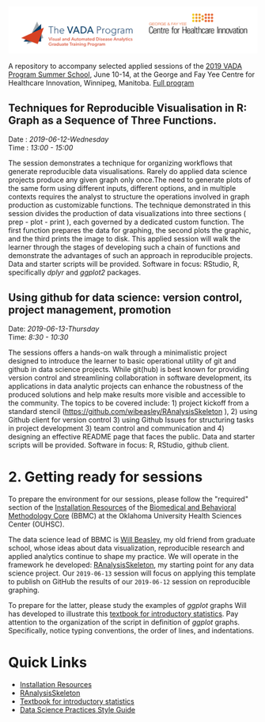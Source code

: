 ![header](libs/images/header-1.png)

A repository to accompany selected applied sessions of the [2019 VADA Program Summer School](http://vada.cs.umanitoba.ca/program/program/summer-school/summer-school-2019/), June 10-14, at the George and Fay Yee Centre for Healthcare Innovation, Winnipeg, Manitoba. [Full program](libs/materials/Full-Week-Schedule-and-Descriptions.pdf) 


## Techniques for Reproducible Visualisation in R: Graph as a Sequence of Three Functions.   
Date : _2019-06-12-Wednesday_  
Time : _13:00 - 15:00_  

The session demonstrates a technique for organizing workflows that generate reproducible data visualisations. Rarely do applied data science projects produce any given graph only once.The need to generate plots of the same form using different inputs, different options, and in multiple contexts requires the analyst to structure the operations involved in graph production as customizable functions. The technique demonstrated in this session divides the production of data visualizations into three sections ( prep - plot - print ), each governed by a dedicated custom function. The first function prepares the data for graphing, the second plots the graphic, and the third prints the image to disk. This applied session will walk the learner through the stages of developing such a chain of functions and demonstrate the advantages of such an approach in reproducible projects. Data and starter scripts will be provided. 
Software in focus: RStudio, R, specifically _dplyr_ and _ggplot2_ packages. 

## Using github for data science: version control, project management, promotion  
Date: _2019-06-13-Thursday_  
Time: _8:30 - 10:30_  

The sessions offers a hands-on walk through a minimalistic project designed to introduce the learner to basic operational utility of git and github in data science projects. While git(hub) is best known for providing version control and streamlining collaboration in software development, its applications in data analytic projects can enhance the robustness of the produced solutions and help make results more visible and accessible to the community. The topics to be covered include: 1) project kickoff from a standard stencil (https://github.com/wibeasley/RAnalysisSkeleton ),  2) using Github client for version control 3) using Github Issues for structuring tasks in project development 3) team control and communication and 4) designing an effective README page that faces the public. Data and starter scripts will be provided. Software in focus: R, RStudio, github client. 

# 2. Getting ready for sessions

To prepare the environment for our sessions, please follow the "required" section of the  [Installation Resources](https://github.com/OuhscBbmc/RedcapExamplesAndPatterns/blob/master/DocumentationGlobal/ResourcesInstallation.md) of the [Biomedical and Behavioral Methodology Core](https://ouhsc.edu/bbmc/) (BBMC) at the Oklahoma University Health Sciences Center (OUHSC). 

The data science lead of BBMC is [Will Beasley](https://github.com/wibeasley), my old friend from graduate school, whose ideas about data visualization, reproducible research and applied analytics continue to shape my practice. We will operate in the framework he developed: [RAnalysisSkeleton](https://github.com/wibeasley/ranalysisskeleton), my starting point for any data science project. Our `2019-06-13` session will focus on applying this template to publish on GitHub the results of our `2019-06-12` session on reproducible graphing.   

To prepare for the latter, please study the examples of _ggplot_ graphs Will has developed to illustrate this [textbook for introductory statistics](https://github.com/OuhscBbmc/DeSheaToothakerIntroStats/blob/master/thumbnails/thumbnails.md). Pay attention to the organization of the script in definition of _ggplot_ graphs. Specifically, notice typing conventions, the order of lines, and indentations. 


# Quick Links
- [Installation Resources](https://github.com/OuhscBbmc/RedcapExamplesAndPatterns/blob/master/DocumentationGlobal/ResourcesInstallation.md)
- [RAnalysisSkeleton](https://github.com/wibeasley/ranalysisskeleton)
- [Textbook for introductory statistics](https://github.com/OuhscBbmc/DeSheaToothakerIntroStats/blob/master/thumbnails/thumbnails.md)
- [Data Science Practices Style Guide](https://ouhscbbmc.github.io/data-science-practices-1/style-guide.htm)

